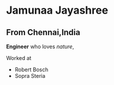 # Jamunaa Jayashree
## From Chennai,India
**Engineer**
who loves *nature*,

Worked at 
  - Robert Bosch
  - Sopra Steria
